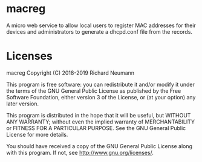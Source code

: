 # macreg
A micro web service to allow local users to register MAC addresses for their  
devices and administrators to generate a dhcpd.conf file from the records.

# Licenses
macreg
Copyright (C) 2018-2019  Richard Neumann <mail at richard dash neumann period de>

This program is free software: you can redistribute it and/or modify
it under the terms of the GNU General Public License as published by
the Free Software Foundation, either version 3 of the License, or
(at your option) any later version.

This program is distributed in the hope that it will be useful,
but WITHOUT ANY WARRANTY; without even the implied warranty of
MERCHANTABILITY or FITNESS FOR A PARTICULAR PURPOSE.  See the
GNU General Public License for more details.

You should have received a copy of the GNU General Public License
along with this program.  If not, see <http://www.gnu.org/licenses/>.
